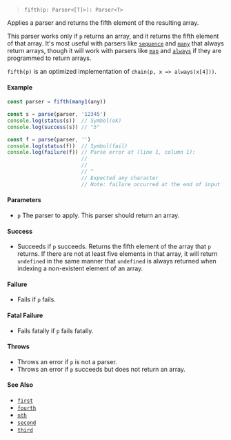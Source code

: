 <!--
 Copyright (c) 2020 Thomas J. Otterson
 
 This software is released under the MIT License.
 https://opensource.org/licenses/MIT
-->

> `fifth(p: Parser<[T]>): Parser<T>`

Applies a parser and returns the fifth element of the resulting array.

This parser works only if `p` returns an array, and it returns the fifth element of that array. It's most useful with parsers like [`sequence`](sequence.md) and [`many`](many.md) that always return arrays, though it will work with parsers like [`map`](map.md) and [`always`](always.md) if they are programmed to return arrays.

`fifth(p)` is an optimized implementation of `chain(p, x => always(x[4]))`.

#### Example

```javascript
const parser = fifth(many1(any))

const s = parse(parser, '12345')
console.log(status(s))  // Symbol(ok)
console.log(success(s)) // "5"

const f = parse(parser, '')
console.log(status(f))  // Symbol(fail)
console.log(failure(f)) // Parse error at (line 1, column 1):
                        //
                        // 
                        // ^
                        // Expected any character
                        // Note: failure occurred at the end of input
```

#### Parameters

* `p` The parser to apply. This parser should return an array.

#### Success

* Succeeds if `p` succeeds. Returns the fifth element of the array that `p` returns. If there are not at least five elements in that array, it will return `undefined` in the same manner that `undefined` is always returned when indexing a non-existent element of an array.

#### Failure

* Fails if `p` fails.

#### Fatal Failure

* Fails fatally if `p` fails fatally.

#### Throws

* Throws an error if `p` is not a parser. 
* Throws an error if `p` succeeds but does not return an array.

#### See Also

* [`first`](first.md)
* [`fourth`](fourth.md)
* [`nth`](nth.md)
* [`second`](second.md)
* [`third`](third.md)